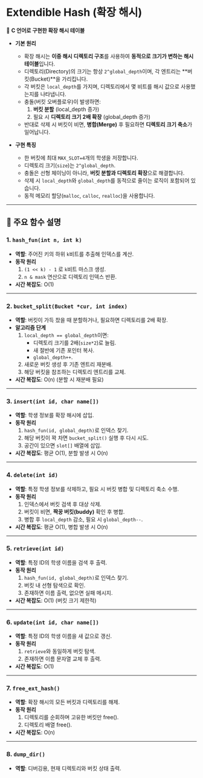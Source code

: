 # Extendible Hash (확장 해시)

📌 **C 언어로 구현한 확장 해시 테이블**  
- **기본 원리**  
  - 확장 해시는 **이중 해시 디렉토리 구조**를 사용하여 **동적으로 크기가 변하는 해시 테이블**입니다.  
  - 디렉토리(Directory)의 크기는 항상 `2^global_depth`이며, 각 엔트리는 **버킷(Bucket)**을 가리킵니다.  
  - 각 버킷은 `local_depth`를 가지며, 디렉토리에서 몇 비트를 해시 값으로 사용했는지를 나타냅니다.  
  - 충돌(버킷 오버플로우)이 발생하면:
    1. **버킷 분할** (local_depth 증가)  
    2. 필요 시 **디렉토리 크기 2배 확장** (global_depth 증가)  
  - 반대로 삭제 시 버킷이 비면, **병합(Merge)** 후 필요하면 **디렉토리 크기 축소**가 일어납니다.

- **구현 특징**
  - 한 버킷에 최대 `MAX_SLOT=4`개의 학생을 저장합니다.
  - 디렉토리 크기(`size`)는 `2^global_depth`.
  - 충돌은 선형 체이닝이 아니라, **버킷 분할과 디렉토리 확장**으로 해결합니다.
  - 삭제 시 `local_depth`와 `global_depth`를 동적으로 줄이는 로직이 포함되어 있습니다.
  - 동적 메모리 할당(`malloc`, `calloc`, `realloc`)을 사용합니다.

---

## 📖 주요 함수 설명

### 1. `hash_fun(int n, int k)`
- **역할**: 주어진 키의 하위 `k`비트를 추출해 인덱스를 계산.
- **동작 원리**
  1. `(1 << k) - 1` 로 `k`비트 마스크 생성.
  2. `n & mask` 연산으로 디렉토리 인덱스 반환.
- **시간 복잡도**: O(1)

---

### 2. `bucket_split(Bucket *cur, int index)`
- **역할**: 버킷이 가득 찼을 때 분할하거나, 필요하면 디렉토리를 2배 확장.
- **알고리즘 단계**
  1. `local_depth == global_depth`이면:
     - 디렉토리 크기를 2배(`size*2`)로 늘림.
     - 새 절반에 기존 포인터 복사.
     - `global_depth++`.
  2. 새로운 버킷 생성 후 기존 엔트리 재분배.
  3. 해당 버킷을 참조하는 디렉토리 엔트리를 교체.
- **시간 복잡도**: O(n) (분할 시 재분배 필요)

---

### 3. `insert(int id, char name[])`
- **역할**: 학생 정보를 확장 해시에 삽입.
- **동작 원리**
  1. `hash_fun(id, global_depth)`로 인덱스 찾기.
  2. 해당 버킷이 꽉 차면 `bucket_split()` 실행 후 다시 시도.
  3. 공간이 있으면 `slot[]` 배열에 삽입.
- **시간 복잡도**: 평균 O(1), 분할 발생 시 O(n)

---

### 4. `delete(int id)`
- **역할**: 특정 학생 정보를 삭제하고, 필요 시 버킷 병합 및 디렉토리 축소 수행.
- **동작 원리**
  1. 인덱스에서 버킷 검색 후 대상 삭제.
  2. 버킷이 비면, **짝꿍 버킷(buddy)** 확인 후 병합.
  3. 병합 후 `local_depth` 감소, 필요 시 `global_depth--`.
- **시간 복잡도**: 평균 O(1), 병합 발생 시 O(n)

---

### 5. `retrieve(int id)`
- **역할**: 특정 ID의 학생 이름을 검색 후 출력.
- **동작 원리**
  1. `hash_fun(id, global_depth)`로 인덱스 찾기.
  2. 버킷 내 선형 탐색으로 확인.
  3. 존재하면 이름 출력, 없으면 실패 메시지.
- **시간 복잡도**: O(1) (버킷 크기 제한적)

---

### 6. `update(int id, char name[])`
- **역할**: 특정 ID의 학생 이름을 새 값으로 갱신.
- **동작 원리**
  1. `retrieve`와 동일하게 버킷 탐색.
  2. 존재하면 이름 문자열 교체 후 출력.
- **시간 복잡도**: O(1)

---

### 7. `free_ext_hash()`
- **역할**: 확장 해시의 모든 버킷과 디렉토리를 해제.
- **동작 원리**
  1. 디렉토리를 순회하며 고유한 버킷만 free().
  2. 디렉토리 배열 free().
- **시간 복잡도**: O(n)

---

### 8. `dump_dir()`
- **역할**: 디버깅용, 현재 디렉토리와 버킷 상태 출력.
